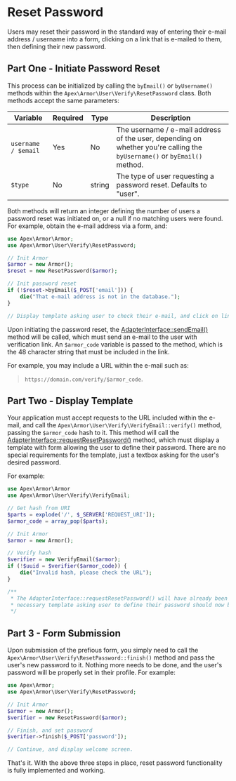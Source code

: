 
# Reset Password

Users may reset their password in the standard way of entering their e-mail address / username into a form, clicking on a link that is e-mailed to them, then defining their new password.  

## Part One - Initiate Password Reset

This process can be initialized by calling the `byEmail()` or `byUsername()` methods within the `Apex\Armor\User\Verify\ResetPassword` class.  Both methods accept the same parameters:

Variable | Required | Type | Description
------------- |------------- |------------- |------------- 
`username / $email` | Yes | No | The username / e-mail address of the user, depending on whether you're calling the `byUsername()` or `byEmail()` method.
`$type` | No | string | The type of user requesting a password reset.  Defaults to "user".

Both methods will return an integer defining the number of users a password reset was initiated on, or a null if no matching users were found.  For example, obtain the e-mail address via a form, and:

~~~php
use Apex\Armor\Armor;
use Apex\Armor\User\Verify\ResetPassword; 

// Init Armor
$armor = new Armor();
$reset = new ResetPassword($armor);

// Init password reset
if (!$reset->byEmail($_POST['email'])) { 
    die("That e-mail address is not in the database.");
}

// Display template asking user to check their e-mail, and click on link.
~~~

Upon initiating the password reset, the [AdapterInterface::sendEmail()](adapter.md) method will be called, which must send an e-mail to the user with verification link.  An `$armor_code` variable is passed to the method, which is the 48 character string that must be included in the link.

For example, you may include a URL within the e-mail such as:  

> `https://domain.com/verify/$armor_code`.


## Part Two - Display Template

Your application must accept requests to the URL included within the e-mail, and call the `Apex\Armor\User\Verify\VerifyEmail::verify()` method, passing the `$armor_code` hash to it.  This method will call the [AdapterInterface::requestResetPassword()](./adapter/requestResetPassword.md) method, which must display a template with form allowing the user to define their password.  There are no special requirements for the template, just a textbox asking for the user's desired password.

For example:

~~~php
use Apex\Armor\Armor
use Apex\Armor\User\Verify\VerifyEmail;

// Get hash from URI
$parts = explode('/', $_SERVER['REQUEST_URI']);
$armor_code = array_pop($parts);

// Init Armor
$armor = new Armor();

// Verify hash
$verifier = new VerifyEmail($armor);
if (!$uuid = $verifier($armor_code)) { 
    die("Invalid hash, please check the URL");
}

/**
 * The AdapterInterface::requestResetPassword() will have already been called at this point, and the 
 * necessary template asking user to define their password should now be displayed.
 */
~~~


## Part 3 - Form Submission

Upon submission of the prefious form, you simply need to call the `Apex\Armor\User\Verify\ResetPassword::finish()` method and pass the user's new password to it.  Nothing more needs to be done, and the user's password will be properly set in their profile.  For example:

~~~php
use Apex\Armor;
use Apex\Armor\User\Verify\ResetPassword;

// Init Armor
$armor = new Armor();
$verifier = new ResetPassword($armor);

// Finish, and set password
$verifier->finish($_POST['password']);

// Continue, and display welcome screen.
~~~

That's it.  With the above three steps in place, reset password functionality is fully implemented and working.




